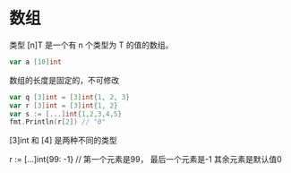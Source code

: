 # 数组

类型 [n]T 是一个有 n 个类型为 T 的值的数组。

```go
var a [10]int
```

数组的长度是固定的，不可修改
```go
var q [3]int = [3]int{1, 2, 3}
var r [3]int = [3]int{1, 2}
var s := [...]int{1,2,3,4,5}
fmt.Println(r[2]) // "0"
```

[3]int 和 [4] 是两种不同的类型

r := [...]int{99: -1} // 第一个元素是99， 最后一个元素是-1 其余元素是默认值0